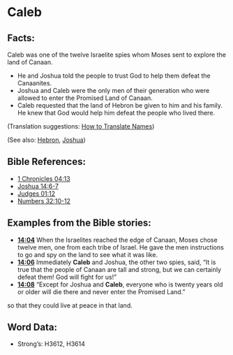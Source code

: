 # Caleb

## Facts:

Caleb was one of the twelve Israelite spies whom Moses sent to explore the land of Canaan.

* He and Joshua told the people to trust God to help them defeat the Canaanites.
* Joshua and Caleb were the only men of their generation who were allowed to enter the Promised Land of Canaan.
* Caleb requested that the land of Hebron be given to him and his family. He knew that God would help him defeat the people who lived there.

(Translation suggestions: [How to Translate Names](rc://en/ta/man/translate/translate-names))

(See also: [Hebron](../names/hebron.md), [Joshua](../names/joshua.md))

## Bible References:

* [1 Chronicles 04:13](rc://en/tn/help/1ch/04/13)
* [Joshua 14:6-7](rc://en/tn/help/jos/14/06)
* [Judges 01:12](rc://en/tn/help/jdg/01/12)
* [Numbers 32:10-12](rc://en/tn/help/num/32/10)

## Examples from the Bible stories:

* __[14:04](rc://en/tn/help/obs/14/04)__ When the Israelites reached the edge of Canaan, Moses chose twelve men, one from each tribe of Israel. He gave the men instructions to go and spy on the land to see what it was like. 
* __[14:06](rc://en/tn/help/obs/14/06)__ Immediately __Caleb__ and Joshua, the other two spies, said, “It is true that the people of Canaan are tall and strong, but we can certainly defeat them! God will fight for us!”
* __[14:08](rc://en/tn/help/obs/14/08)__ “Except for Joshua and __Caleb__, everyone who is twenty years old or older will die there and never enter the Promised Land.”

 so that they could live at peace in that land.

## Word Data:

* Strong’s: H3612, H3614
